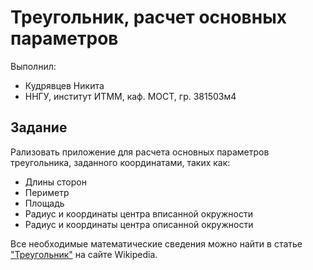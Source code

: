 # Треугольник, расчет основных параметров

Выполнил:

 - Кудрявцев Никита
 - ННГУ, институт ИТММ, каф. МОСТ, гр. 381503м4

## Задание

Рализовать приложение для расчета основных параметров треугольника, заданного координатами, таких как:

 * Длины сторон
 * Периметр
 * Площадь
 * Радиус и координаты центра вписанной окружности
 * Радиус и координаты центра описанной окружности

Все необходимые математические сведения можно найти в статье
["Треугольник"][triangle] на сайте Wikipedia.

<!-- LINKS -->

[triangle]: https://ru.wikipedia.org/wiki/%D0%A2%D1%80%D0%B5%D1%83%D0%B3%D0%BE%D0%BB%D1%8C%D0%BD%D0%B8%D0%BA